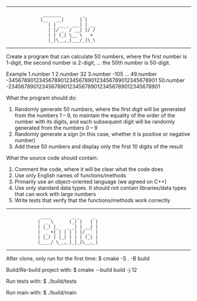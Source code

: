 --------------------------------------------------------
                  _______        _    
                 |__   __|      | |   
                    | | __ _ ___| | __
                    | |/ _` / __| |/ /
                    | | (_| \__ \   < 
                    |_|\__,_|___/_|\_\
--------------------------------------------------------

Create a program that can calculate 50 numbers, where the first number is 1-digit, the second number is 2-digit, … the 50th number is 50-digit.

Example
1.number 1
2.number 32
3.number -105
…
49.number -3456789012345678901234567890123456789012345678901
50.number -23456789012345678901234567890123456789012345678901

What the program should do:
1. Randomly generate 50 numbers, where the first digit will be generated from the numbers 1 – 9, to maintain the equality of the order of the number with its digits, and each subsequent digit will be randomly generated from the numbers 0 – 9
2. Randomly generate a sign (in this case, whether it is positive or negative number)
3. Add these 50 numbers and display only the first 10 digits of the result

What the source code should contain:
1. Comment the code, where it will be clear what the code does
2. Use only English names of functions/methods
3. Primarily use an object-oriented language (we agreed on C++)
4. Use only standard data types. It should not contain libraries/data types that can work with large numbers
5. Write tests that verify that the functions/methods work correctly

--------------------------------------------------------
                 ____        _ _     _ 
                |  _ \      (_) |   | |
                | |_) |_   _ _| | __| |
                |  _ <| | | | | |/ _` |
                | |_) | |_| | | | (_| |
                |____/ \__,_|_|_|\__,_|
--------------------------------------------------------

After clone, only run for the first time:
    $ cmake -S . -B build

Build/Re-build project with:
    $ cmake --build build -j 12


Run tests with:
    $ ./build/tests

Run main with:
    $ ./build/main